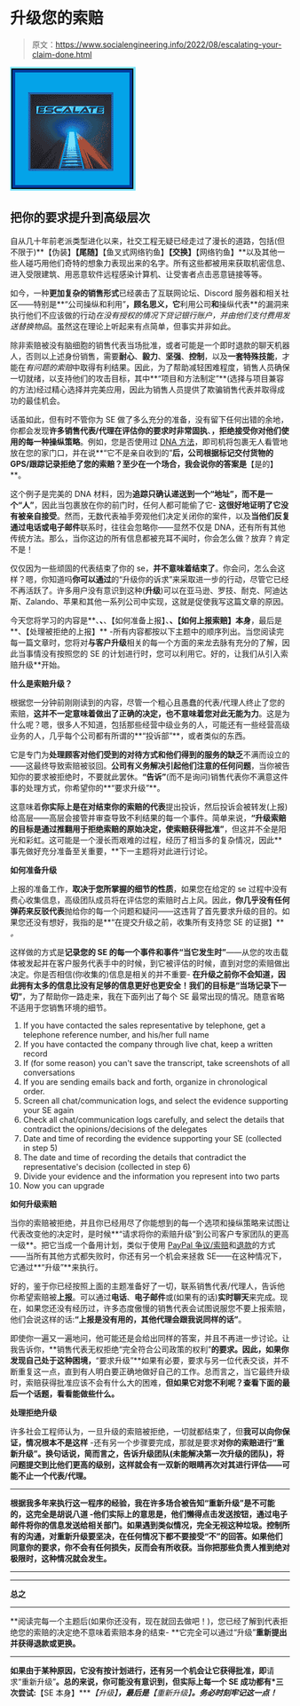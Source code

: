 # 升级您的索赔

> 原文：<https://www.socialengineering.info/2022/08/escalating-your-claim-done.html>

[![](img/2cde7769ef8b24520cd20a6f6b061afa.png)](https://blogger.googleusercontent.com/img/b/R29vZ2xl/AVvXsEhkPeZDfC1pGi7UAbBHx_PU1yhPLakTWVuAwBCPsiUi5OqEN0SFwl-HaR2RN8SbBHaUBb4IQBZfB3xkD4OF-2RtYyraCMN62lHJ2C883H9a8ARzk5c9U3XkwPtXkFopO_ZejYs3h1P4-9doIxbg1hXDK-j_HuKPyTCbgDdnRurVzD-gkFZaWmxi4nIg/s226/Escalating%20Your%20Claim.%20www.socialengineers.net.jpg)

## **把你的要求提升到高级层次**

自从几十年前老派类型进化以来，社交工程无疑已经走过了漫长的道路，包括(但不限于)**【伪装】****【尾随】****【鱼叉式网络钓鱼】****【交换】****【网络钓鱼】**以及其他一些人碰巧用他们奇特的想象力表现出来的名字。所有这些都被用来获取机密信息、进入受限建筑、用恶意软件远程感染计算机、让受害者点击恶意链接等等。

 

如今，一种**更加复杂的销售形式**已经袭击了互联网论坛、Discord 服务器和相关社区——特别是**“公司操纵和利用”**，顾名思义，它**利用公司**和**操纵代表**的漏洞来执行他们不应该做的行动*在没有授权的情况下贷记银行账户，并由他们支付费用发送替换物品*。虽然这在理论上听起来有点简单，但事实并非如此。

 

除非索赔被没有脑细胞的销售代表当场批准，或者可能是一个即时退款的聊天机器人，否则以上述身份销售，需要**耐心**、**毅力**、**坚强**、**控制**，以及**一套特殊技能**，才能在*有问题的索赔*中取得有利结果。因此，为了帮助减轻困难程度，销售人员确保一切就绪，以支持他们的攻击目标，其中**“项目和方法制定”**(选择与项目兼容的方法)经过精心选择并完美应用，因此为销售人员提供了欺骗销售代表并取得成功的最佳机会。

 

话虽如此，但有时不管你为 SE 做了多么充分的准备，没有留下任何出错的余地，你都会发现**许多销售代表/代理在评估你的要求时非常固执**、**，拒绝接受你对他们使用的每一种操纵策略**。例如，您是否使用过 [DNA 方法](https://www.socialengineers.net/2020/08/the-dna-method.html)，即司机将包裹无人看管地放在您的家门口，并在说**“它不是亲自收到的”**后，公司根据标记交付货物的 GPS/跟踪记录拒绝了您的索赔？至少在一个场合，我会说你的答案是**【是的】**。

 

这个例子是完美的 DNA 材料，因为**追踪只确认递送到一个“地址”，而不是一个“人”**，因此当包裹放在你的前门时，任何人都可能偷了它- **这很好地证明了它没有被亲自接受**。然而，无数代表袖手旁观他们决定关闭你的案件，以及**当他们反复通过电话或电子邮件**联系时，往往会忽略你——显然不仅是 DNA，还有所有其他传统方法。那么，当你这边的所有信息都被充耳不闻时，你会怎么做？放弃？肯定不是！

 

仅仅因为一些顽固的代表结束了你的 se，**并不意味着结束了**。你会问，怎么会这样？嗯，你知道吗**你可以通过**的“升级你的诉求”来采取进一步的行动，尽管它已经不再活跃了。许多用户没有意识到这种(**升级**)可以在亚马逊、罗技、耐克、阿迪达斯、Zalando、苹果和其他一系列公司中实现，这就是促使我写这篇文章的原因。

 

今天您将学习的内容是**、**、**、【如何准备上报】、**、【如何上报索赔】本身**，最后是**、【处理被拒绝的上报】** -所有内容都按以下主题中的顺序列出。当您阅读完每一篇文章时，您将对**与客户升级**相关的每一个方面的来龙去脉有充分的了解，因此当事情没有按照您的 SE 的计划进行时，您可以利用它。好的，让我们从引入索赔升级**开始。

 

 

**什么是索赔升级？**

 

根据您一分钟前刚刚读到的内容，尽管一个粗心且愚蠢的代表/代理人终止了您的索赔，**这并不一定意味着做出了正确的决定，也不意味着您对此无能为力**。这是为什么呢？嗯，很多人不知道，包括那些经营中级业务的人，可能还有一些经营高级业务的人，几乎每个公司都有所谓的**“投诉部”**，或者类似的东西。

 

它是专门为**处理顾客对他们受到的对待方式和他们得到的服务的缺乏**不满而设立的——这最终导致索赔被驳回。**公司有义务解决引起他们注意的任何问题**，当你被告知你的要求被拒绝时，不要就此罢休。**“告诉”**(而不是询问)销售代表你不满意这件事的处理方式，你希望你的**“要求升级”**。

 

这意味着**你实际上是在对结束你的索赔的代表**提出投诉，然后投诉会被转发(上报)给高层——高层会接管并审查导致不利结果的每一个事件。简单来说，**“升级索赔的目标是通过推翻用于拒绝索赔的原始决定，使索赔获得批准”**，但这并不全是阳光和彩虹。这可能是一个漫长而艰难的过程，经历了相当多的复杂情况，因此**事先做好充分准备至关重要，**下一主题将对此进行讨论。

 

 

**如何准备升级**

 

上报的准备工作，**取决于您所掌握的细节的性质**，如果您在给定的 se 过程中没有费心收集信息，高级团队成员将在评估您的索赔时占上风。因此，**你几乎没有任何弹药来反驳代表**抛给你的每一个问题和疑问——这违背了首先要求升级的目的。如果您还没有想好，我指的是**“在提交升级之前，收集所有支持您 SE 的证据】** *。*

 

这样做的方式是**记录您的 SE 的每一个事件和事件“当它发生时”**——从您的攻击载体被发起并在客户服务代表手中的时候，到它被评估的时候，直到对您的索赔做出决定。你是否相信(你收集的)信息是相关的并不重要- **在升级之前你不会知道，因此拥有太多的信息比没有足够的信息更好也更安全！**我们的目标是**“当场记录下一切”**，为了帮助你一路走来，我在下面列出了每个 SE 最常出现的情况。随意省略不适用于您销售环境的细节。

 

1.  If you have contacted the sales representative by telephone, get a telephone reference number, and his/her full name
2.  If you have contacted the company through live chat, keep a written record
3.  If (for some reason) you can't save the transcript, take screenshots of all conversations
4.  If you are sending emails back and forth, organize in chronological order.
5.  Screen all chat/communication logs, and select the evidence supporting your SE again
6.  Check all chat/communication logs carefully, and select the details that contradict the opinions/decisions of the delegates
7.  Date and time of recording the evidence supporting your SE (collected in step 5)
8.  The date and time of recording the details that contradict the representative's decision (collected in step 6)
9.  Divide your evidence and the information you represent into two parts
10.  Now you can upgrade

 

**如何升级索赔**

 

当你的索赔被拒绝，并且你已经用尽了你能想到的每一个选项和操纵策略来试图让代表改变他的决定时，是时候**“请求将你的索赔升级”到公司客户专家团队的更高一级**。把它当成一个备用计划，类似于使用 [PayPal 争议/索赔](https://www.socialengineers.net/2020/06/paypal-chargebacks.html)和[退款](https://www.socialengineers.net/2020/10/credit-card-chargebacks.html)的方式——当所有其他方式都失败时，你还有另一个机会来拯救 SE——在这种情况下，它通过**“升级”**来执行。

 

好的，鉴于你已经按照上面的主题准备好了一切，联系销售代表/代理人，告诉他你希望索赔被**上报**。可以通过**电话**、**电子邮件**或(如果有的话)**实时聊天**来完成。现在，如果您还没有经历过，许多态度傲慢的销售代表会试图说服您不要上报索赔，他们会说这样的话:**“上报是没有用的，其他代理会跟我说同样的话”**。

 

即使你一遍又一遍地问，他可能还是会给出同样的答案，并且不再进一步讨论。让我告诉你，**销售代表无权拒绝“完全符合公司政策的权利”**的要求。因此，如果你发现自己处于这种困境，**“要求升级”**如果有必要，要求与另一位代表交谈，并不断重复这一点，直到有人明白要正确地做好自己的工作。总而言之，当它最终升级时，索赔获得批准应该不会有什么大的困难，**但如果它对您不利呢？查看下面的最后一个话题，看看能做些什么。**

 

 

**处理拒绝升级**

 

许多社会工程师认为，一旦升级的索赔被拒绝，一切就都结束了，但**我可以向你保证，情况根本不是这样** -还有另一个步骤要完成，那就是要求**对你的索赔进行“重新升级”。换句话说，简而言之，告诉升级团队(未能解决第一次升级的团队)，**将问题提交到比他们更高的级别**，这样就会有一双新的眼睛再次对其进行评估——可能不止一个代表/代理。**

 ****

**根据我多年来执行这一程序的经验，**我在许多场合被告知“重新升级”是不可能的，这完全是胡说八道** -他们实际上的意思是，他们懒得点击发送按钮，通过电子邮件将你的信息发送给相关部门。如果遇到类似情况，完全无视这种垃圾。**控制所有的沟通，对重新升级要坚决，在任何情况下都不要接受“不”的回答**。如果他们同意你的要求，你不会有任何损失，反而会有所收获。当你把那些负责人推到绝对极限时，这种情况就会发生。**

 ****

 ****

****总之****

 ****

**阅读完每一个主题后(如果你还没有，现在就回去做吧！)，您已经了解到代表拒绝您的索赔的决定绝不意味着索赔本身的结束- **它完全可以通过“升级”**重新提出并获得退款或更换。**

 ****

**如果由于某种原因，它没有按计划进行，还有另一个机会让它获得批准，即**请求“重新升级”**。总的来说，你可能没有意识到，但实际上每一个 SE 成功都有*三次尝试:**【SE 本身】****【升级】**，最后是**【重新升级】**。务必时刻牢记这一点！***